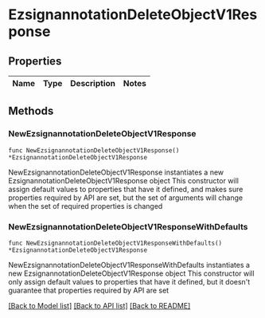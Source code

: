 # EzsignannotationDeleteObjectV1Response

## Properties

Name | Type | Description | Notes
------------ | ------------- | ------------- | -------------

## Methods

### NewEzsignannotationDeleteObjectV1Response

`func NewEzsignannotationDeleteObjectV1Response() *EzsignannotationDeleteObjectV1Response`

NewEzsignannotationDeleteObjectV1Response instantiates a new EzsignannotationDeleteObjectV1Response object
This constructor will assign default values to properties that have it defined,
and makes sure properties required by API are set, but the set of arguments
will change when the set of required properties is changed

### NewEzsignannotationDeleteObjectV1ResponseWithDefaults

`func NewEzsignannotationDeleteObjectV1ResponseWithDefaults() *EzsignannotationDeleteObjectV1Response`

NewEzsignannotationDeleteObjectV1ResponseWithDefaults instantiates a new EzsignannotationDeleteObjectV1Response object
This constructor will only assign default values to properties that have it defined,
but it doesn't guarantee that properties required by API are set


[[Back to Model list]](../README.md#documentation-for-models) [[Back to API list]](../README.md#documentation-for-api-endpoints) [[Back to README]](../README.md)


